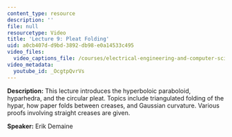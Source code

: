```yaml
---
content_type: resource
description: ''
file: null
resourcetype: Video
title: 'Lecture 9: Pleat Folding'
uid: a0cb407d-d9bd-3892-db98-e0a14533c495
video_files:
  video_captions_file: /courses/electrical-engineering-and-computer-science/6-849-geometric-folding-algorithms-linkages-origami-polyhedra-fall-2012/class-and-lecture-videos/lecture-9-pleat-folding/OcgtpQvrVs.vtt
video_metadata:
  youtube_id: _OcgtpQvrVs
---
```


**Description:** This lecture introduces the hyperboloic paraboloid, hyparhedra, and the circular pleat. Topics include triangulated folding of the hypar, how paper folds between creases, and Gaussian curvature. Various proofs involving straight creases are given.

**Speaker:** Erik Demaine